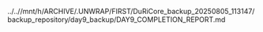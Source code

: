 ../..//mnt/h/ARCHIVE/.UNWRAP/FIRST/DuRiCore_backup_20250805_113147/backup_repository/day9_backup/DAY9_COMPLETION_REPORT.md